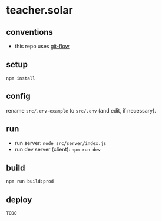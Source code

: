 # teacher.solar

## conventions

- this repo uses [git-flow](https://www.atlassian.com/git/tutorials/comparing-workflows/gitflow-workflow)


## setup

```shell
npm install
```


## config

rename `src/.env-example` to `src/.env` (and edit, if necessary).


## run

- run server: `node src/server/index.js`
- run dev server (client): `npm run dev`


## build

```shell
npm run build:prod
```


## deploy

`TODO`
